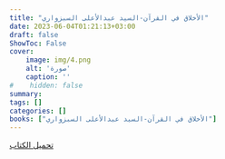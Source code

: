 ```yaml
---
title: "الأخلاق في القرآن-السيد عبدالأعلى السبزواري"
date: 2023-06-04T01:21:13+03:00
draft: false
ShowToc: False
cover:
    image: img/4.png
    alt: 'صورة'
    caption: ''
#    hidden: false
summary: 
tags: []
categories: []
books: ["الأخلاق في القرآن-السيد عبدالأعلى السبزواري"]
---
```

[تحميل الكتاب](./../../books/4.pdf)